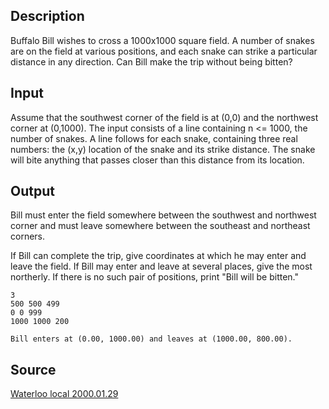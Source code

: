 <h2>Description</h2><p>Buffalo Bill wishes to cross a 1000x1000 square field. A number of snakes are on the field at various positions, and each snake can strike a particular distance in any direction. Can Bill make the trip without being bitten? </p><h2>Input</h2><p>Assume that the southwest corner of the field is at (0,0) and the northwest corner at (0,1000). The input consists of a line containing n &lt;= 1000, the number of snakes. A line follows for each snake, containing three real numbers: the (x,y) location of the snake and its strike distance. The snake will bite anything that passes closer than this distance from its location. </p><h2>Output</h2><p>Bill must enter the field somewhere between the southwest and northwest corner and must leave somewhere between the southeast and northeast corners. 
</p>
If Bill can complete the trip, give coordinates at which he may enter and leave the field. If Bill may enter and leave at several places, give the most northerly. If there is no such pair of positions, print "Bill will be bitten." 
<pre><code class="language-input1">3
500 500 499
0 0 999
1000 1000 200
</code></pre><pre><code class="language-output1">Bill enters at (0.00, 1000.00) and leaves at (1000.00, 800.00).
</code></pre><h2>Source</h2><a href="searchproblem?field=source&amp;key=Waterloo+local+2000.01.29">Waterloo local 2000.01.29</a>